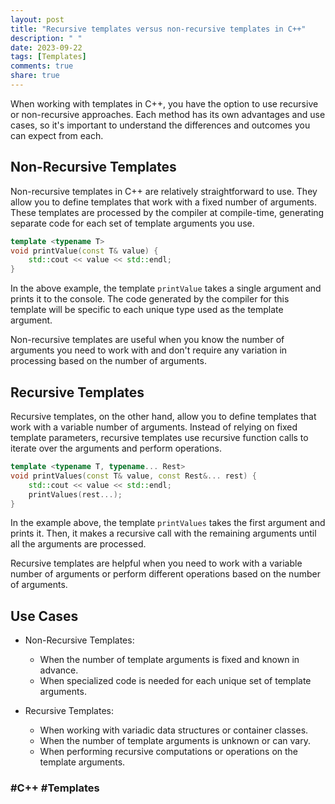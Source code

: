 ```yaml
---
layout: post
title: "Recursive templates versus non-recursive templates in C++"
description: " "
date: 2023-09-22
tags: [Templates]
comments: true
share: true
---
```


When working with templates in C++, you have the option to use recursive or non-recursive approaches. Each method has its own advantages and use cases, so it's important to understand the differences and outcomes you can expect from each.

## Non-Recursive Templates

Non-recursive templates in C++ are relatively straightforward to use. They allow you to define templates that work with a fixed number of arguments. These templates are processed by the compiler at compile-time, generating separate code for each set of template arguments you use.

```cpp
template <typename T>
void printValue(const T& value) {
    std::cout << value << std::endl;
}
```

In the above example, the template `printValue` takes a single argument and prints it to the console. The code generated by the compiler for this template will be specific to each unique type used as the template argument.

Non-recursive templates are useful when you know the number of arguments you need to work with and don't require any variation in processing based on the number of arguments.

## Recursive Templates

Recursive templates, on the other hand, allow you to define templates that work with a variable number of arguments. Instead of relying on fixed template parameters, recursive templates use recursive function calls to iterate over the arguments and perform operations.

```cpp
template <typename T, typename... Rest>
void printValues(const T& value, const Rest&... rest) {
    std::cout << value << std::endl;
    printValues(rest...);
}
```

In the example above, the template `printValues` takes the first argument and prints it. Then, it makes a recursive call with the remaining arguments until all the arguments are processed.

Recursive templates are helpful when you need to work with a variable number of arguments or perform different operations based on the number of arguments.

## Use Cases

- Non-Recursive Templates:
  - When the number of template arguments is fixed and known in advance.
  - When specialized code is needed for each unique set of template arguments.

- Recursive Templates:
  - When working with variadic data structures or container classes.
  - When the number of template arguments is unknown or can vary.
  - When performing recursive computations or operations on the template arguments.

### #C++ #Templates